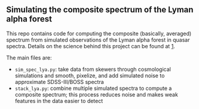 ## Simulating the composite spectrum of the Lyman alpha forest

This repo contains code for computing the composite (basically, averaged) 
spectrum from simulated observations of the Lyman alpha forest in quasar 
spectra. Details on the science behind this project can be found at [1].

The main files are:

- `sim_spec_lya.py`: take data from skewers through cosmological simulations 
  		     and smooth, pixelize, and add simulated noise to
		     approximate SDSS-III/BOSS spectra
- `stack_lya.py`: combine multiple simulated spectra to compute a composite
  		  spectrum; this process reduces noise and makes weak 
		  features in the data easier to detect

[1]: http://arxiv.org/abs/1309.6768
